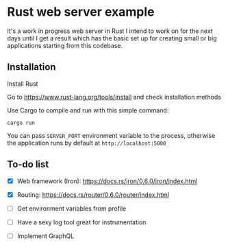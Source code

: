# Rust web server example

It's a work in progress web server in Rust I intend to work on for the next days until I get a result which has the basic set up for creating small or big applications starting from this codebase.

## Installation

Install Rust

Go to https://www.rust-lang.org/tools/install and check installation methods

Use Cargo to compile and run with this simple command:

```shell
cargo run
```

You can pass `SERVER_PORT` environment variable to the process, otherwise the application runs by default at `http://localhost:5000`

## To-do list

- [x] Web framework (Iron): https://docs.rs/iron/0.6.0/iron/index.html
- [x] Routing: https://docs.rs/router/0.6.0/router/index.html
- [ ] Get environment variables from profile
- [ ] Have a sexy log tool great for instrumentation
- [ ] Implement GraphQL

